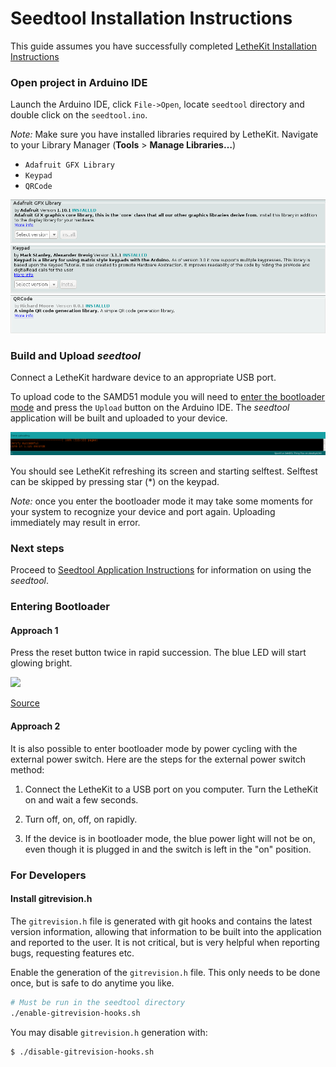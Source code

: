 # Seedtool Installation Instructions

This guide assumes you have successfully completed
[LetheKit Installation Instructions](../../doc/installation.md)

### Open project in Arduino IDE

Launch the Arduino IDE, click `File->Open`,
locate `seedtool` directory and double click on the `seedtool.ino`.

*Note:* Make sure you have installed libraries required by LetheKit.
Navigate to your Library Manager (**Tools** > **Manage Libraries…**)
  * `Adafruit GFX Library`
  * `Keypad`
  * `QRCode`

![](images/install-adafruit.png)
![](images/install-keypad.png)
![](images/install-qrcode.png)

### Build and Upload *seedtool*

Connect a LetheKit hardware device to an appropriate USB port.

To upload code to the SAMD51 module you will need to [enter the
bootloader mode](#entering-bootloader) and press the `Upload` button on the Arduino IDE. The *seedtool*
application will be built and uploaded to your device.

![](images/arduino-upload.png)

You should see LetheKit refreshing its screen and starting selftest. Selftest can be skipped by pressing star (*)
on the keypad.

*Note:* once you enter the bootloader mode it may take some moments for your system
to recognize your device and port again. Uploading immediately may result in error.

### Next steps

Proceed to [Seedtool Application Instructions](../README.md) for information on using the *seedtool*.

### Entering Bootloader

#### Approach 1

Press the reset button twice in rapid succession. The blue LED
will start glowing bright.

![](https://cdn.sparkfun.com/assets/learn_tutorials/8/8/8/Dbl-Tap_Bootloader.gif)

[Source](https://learn.sparkfun.com/tutorials/samd51-thing-plus-hookup-guide/setting-up-the-arduino-ide)

#### Approach 2

It is also possible to enter bootloader mode by power cycling with the
external power switch.  Here are the steps for the external power
switch method:

1. Connect the LetheKit to a USB port on you computer. Turn the
   LetheKit on and wait a few seconds.

2. Turn off, on, off, on rapidly.

3. If the device is in bootloader mode, the blue power light will not
   be on, even though it is plugged in and the switch is left in the
   "on" position.

### For Developers

#### Install gitrevision.h

The `gitrevision.h` file is generated with git hooks and contains the
latest version information, allowing that information to be built into the application and
reported to the user.  It is not critical, but is very helpful when
reporting bugs, requesting features etc.

Enable the generation of the `gitrevision.h` file.  This only needs to
be done once, but is safe to do anytime you like.

```bash
# Must be run in the seedtool directory
./enable-gitrevision-hooks.sh
```

You may disable `gitrevision.h` generation with:
```bash
$ ./disable-gitrevision-hooks.sh
```
